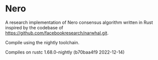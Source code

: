 # Nero
A research implementation of Nero consensus algorithm written in Rust inspired by the codebase of https://github.com/facebookresearch/narwhal.git.

Compile using the nightly toolchain.

Compiles on rustc 1.68.0-nightly (b70baa4f9 2022-12-14)
